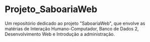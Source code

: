 # Projeto_SaboariaWeb
Um repositório dedicado ao projeto "SaboariaWeb", que envolve as matérias de Interação Humano-Computador, Banco de Dados 2, Desenvolvimento Web e Introdução a administração.

